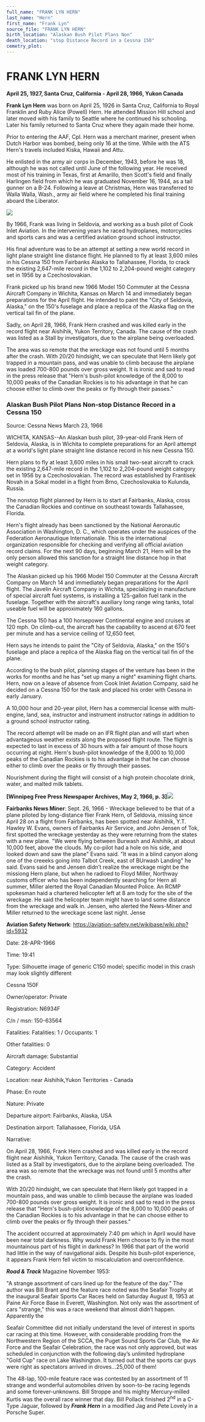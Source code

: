 ```yaml
---
full_name: "FRANK LYN HERN"
last_name: "Hern"
first_name: "Frank Lyn"
source_file: "FRANK LYN HERN"
birth_location: "Alaskan Bush Pilot Plans Non"
death_location: "stop Distance Record in a Cessna 150"
cemetry_plot: 
---
```

# FRANK LYN HERN

**April 25, 1927, Santa Cruz, California - April 28, 1966, Yukon
Canada**

**Frank Lyn Hern** was born on April 25, 1926 in Santa Cruz, California
to Royal Franklin and Ruby Alice (Powell) Hern. He attended Mission Hill
school and later moved with his family to Seattle where he continued his
schooling. Later his family returned to Santa Cruz where they again made
their home.

Prior to entering the AAF, Cpl. Hern was a merchant mariner, present
when Dutch Harbor was bombed, being only 16 at the time. While with the
ATS Hern's travels included Kiska, Hawaii and Attu.

He enlisted in the army air corps in December, 1943, before he was 18,
although he was not called until June of the following year. He received
most of his training in Texas, first at Amarillo, then Scott's field and
finally Harlingen field from which he was graduated November 16, 1944,
as a tail gunner on a B-24. Following a leave at Christmas, Hern was
transferred to Walla Walla, Wash., army air field where he completed his
final training aboard the Liberator.

![](../assets/images/FRANK%20LYN%20HERN/media/image1.jpeg)

By 1966, Frank was living in Seldovia, and working as a bush pilot of
Cook Inlet Aviation. In the intervening years he raced hydroplanes,
motorcycles and sports cars and was a certified aviation ground school
instructor.

His final adventure was to be an attempt at setting a new world record
in light plane straight line distance flight. He planned to fly at least
3,600 miles in his Cessna 150 from Fairbanks Alaska to Tallahassee,
Florida, to crack the existing 2,647-mile record in the 1,102 to
2,204-pound weight category set in 1956 by a Czechoslovakian.

Frank picked up his brand new 1966 Model 150 Commuter at the Cessna
Aircraft Company in Wichita, Kansas on March 14 and immediately began
preparations for the April flight. He intended to paint the "City of
Seldovia, Alaska," on the 150's fuselage and place a replica of the
Alaska flag on the vertical tail fin of the plane.

Sadly, on April 28, 1966, Frank Hern crashed and was killed early in the
record flight near Aishihik, Yukon Territory, Canada. The cause of the
crash was listed as a Stall by investigators, due to the airplane being
overloaded.

The area was so remote that the wreckage was not found until 5 months
after the crash. With 20/20 hindsight, we can speculate that Hern likely
got trapped in a mountain pass, and was unable to climb because the
airplane was loaded 700-800 pounds over gross weight. It is ironic and
sad to read in the press release that "Hern's bush-pilot knowledge of
the 8,000 to 10,000 peaks of the Canadian Rockies is to his advantage in
that he can choose either to climb over the peaks or fly through their
passes."

### Alaskan Bush Pilot Plans Non-stop Distance Record in a Cessna 150

Source: Cessna News March 23, 1966

WICHITA, KANSAS--An Alaskan bush pilot, 39-year-old Frank Hern of
Seldovia, Alaska, is in Wichita to complete preparations for an April
attempt at a world's light plane straight line distance record in his
new Cessna 150.

Hern plans to fly at least 3,600 miles in his small two-seat aircraft to
crack the existing 2,647-mile record in the 1,102 to 2,204-pound weight
category set in 1956 by a Czechoslovakian. The record was established by
Frantisek Novah in a Sokal model in a flight from Brno, Czechoslovakia
to Kulunda, Russia.

The nonstop flight planned by Hern is to start at Fairbanks, Alaska,
cross the Canadian Rockies and continue on southeast towards
Tallahassee, Florida.

Hern's flight already has been sanctioned by the National Aeronautic
Association in Washington, D. C., which operates under the auspices of
the Federation Aeronautique Internationale. This is the international
organization responsible for checking and verifying all official
aviation record claims. For the next 90 days, beginning March 21, Hern
will be the only person allowed this sanction for a straight line
distance hop in that weight category.

The Alaskan picked up his 1966 Model 150 Commuter at the Cessna Aircraft
Company on March 14 and immediately began preparations for the April
flight. The Javelin Aircraft Company in Wichita, specializing in
manufacture of special aircraft fuel systems, is installing a 125-gallon
fuel tank in the fuselage. Together with the aircraft's auxiliary long
range wing tanks, total useable fuel will be approximately 160 gallons.

The Cessna 150 has a 100 horsepower Continental engine and cruises at
120 mph. On climb-out, the aircraft has the capability to ascend at 670
feet per minute and has a service ceiling of 12,650 feet.

Hern says he intends to paint the "City of Seldovia, Alaska," on the
150's fuselage and place a replica of the Alaska flag on the vertical
tail fin of the plane.

According to the bush pilot, planning stages of the venture has been in
the works for months and he has "set up many a night" examining flight
charts. Hern, now on a leave of absence from Cook Inlet Aviation
Company, said he decided on a Cessna 150 for the task and placed his
order with Cessna in early January.

A 10,000 hour and 20-year pilot, Hern has a commercial license with
multi-engine, land, sea, instructor and instrument instructor ratings in
addition to a ground school instructor rating.

The record attempt will be made on an IFR flight plan and will start
when advantageous weather exists along the proposed flight route. The
flight is expected to last in excess of 30 hours with a fair amount of
those hours occurring at night. Hern's bush-pilot knowledge of the 8,000
to 10,000 peaks of the Canadian Rockies is to his advantage in that he
can choose either to climb over the peaks or fly through their passes.

Nourishment during the flight will consist of a high protein chocolate
drink, water, and malted milk tablets.

**\[Winnipeg Free Press Newspaper Archives, May 2, 1966, p.
3\]**![](../assets/images/FRANK%20LYN%20HERN/media/image2.jpeg)

**Fairbanks News Miner**: Sept. 26, 1966 - Wreckage believed to be that
of a plane piloted by long-distance flier Frank Hern, of Seldovia,
missing since April 28 on a flight from Fairbanks, has been spotted near
Aishihik, Y.T. Hawley W. Evans, owners of Fairbanks Air Service, and
John Jensen of Tok, first spotted the wreckage yesterday as they were
returning from the states with a new plane. "We were flying between
Burwash and Aishihik, at about 10,000 feet, above the clouds. My
co-pilot had a hole on his side, and looked down and saw the plane"
Evans said. "It was in a blind canyon along one of the creeeks going
into Talbot Creek, east of BUrwash Landing" he said. Evans said he and
Jensen didn’t realize the wreckage might be the missiong Hern plane, but
when he radioed to Floyd Miller, Northway customs officer who has been
independently searching for Hern all summer, Miller alerted the Royal
Canadian Mounted Police. An RCMP spokesman haid a chartered helicopter
left at 8 am tody for the site of the wreckage. He said the helicopter
team might have to land some distance from the wreckage and walk in.
Jensen, who alerted the News-Miner and Miller returned to the wreckage
scene last night. Jense

**Aviation Safety Network**:
<https://aviation-safety.net/wikibase/wiki.php?id=5932>

Date: 28-APR-1966

Time: 19:41

Type: Silhouette image of generic C150 model; specific model in this
crash may look slightly different

Cessna 150F

Owner/operator: Private

Registration: N6934F

C/n / msn: 150-63564

Fatalities: Fatalities: 1 / Occupants: 1

Other fatalities: 0

Aircraft damage: Substantial

Category: Accident

Location: near Aishihik,Yukon Territories - Canada

Phase: En route

Nature: Private

Departure airport: Fairbanks, Alaska, USA

Destination airport: Tallahassee, Florida, USA

Narrative:

On April 28, 1966, Frank Hern crashed and was killed early in the record
flight near Aishihik, Yukon Territory, Canada. The cause of the crash
was listed as a Stall by investigators, due to the airplane being
overloaded. The area was so remote that the wreckage was not found until
5 months after the crash.

With 20/20 hindsight, we can speculate that Hern likely got trapped in a
mountain pass, and was unable to climb because the airplane was loaded
700-800 pounds over gross weight. It is ironic and sad to read in the
press release that "Hern's bush-pilot knowledge of the 8,000 to 10,000
peaks of the Canadian Rockies is to his advantage in that he can choose
either to climb over the peaks or fly through their passes."

The accident occurred at approximately 7:40 pm which in April would have
been near total darkness. Why would Frank Hern choose to fly in the most
mountainous part of his flight in darkness? In 1966 that part of the
world had little in the way of navigational aids. Despite his bush-pilot
experience, it appears Frank Hern fell victim to miscalculation and
overconfidence.

***Road & Track*** Magazine November 1953:

"A strange assortment of cars lined up for the feature of the day." The
author was Bill Brant and the feature race noted was the Seafair Trophy
at the inaugural Seafair Sports Car Races held on Saturday August 8,
1953 at Paine Air Force Base in Everett, Washington. Not only was the
assortment of cars "strange," this was a race weekend that almost didn’t
happen. Apparently the

Seafair Committee did not initially understand the level of interest in
sports car racing at this time. However, with considerable prodding from
the Northwestern Region of the SCCA, the Puget Sound Sports Car Club,
the Air Force and the Seafair Celebration, the race was not only
approved, but was scheduled in conjunction with the following day’s
unlimited hydroplane "Gold Cup" race on Lake Washington. It turned out
that the sports car guys were right as spectators arrived in
droves...25,000 of them\!

The 48-lap, 100-mile feature race was contested by an assortment of 11
strange and wonderful automobiles driven by soon-to-be racing legends
and some forever-unknowns. Bill Stroppe and his mighty Mercury-milled
Kurtis was the overall race winner that day. Bill Pollack finished
2<sup>nd</sup> in a C-Type Jaguar, followed by ***Frank Hern*** in a
modified Jag and Pete Lovely in a Porsche Super.
